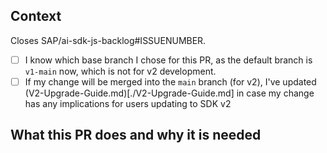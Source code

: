 ## Context

Closes SAP/ai-sdk-js-backlog#ISSUENUMBER.

- [ ] I know which base branch I chose for this PR, as the default branch is `v1-main` now, which is not for v2 development.
- [ ] If my change will be merged into the `main` branch (for v2), I've updated (V2-Upgrade-Guide.md)[./V2-Upgrade-Guide.md] in case my change has any implications for users updating to SDK v2

## What this PR does and why it is needed

<!-- Please provide a description summarizing your changes and their rationale -->
